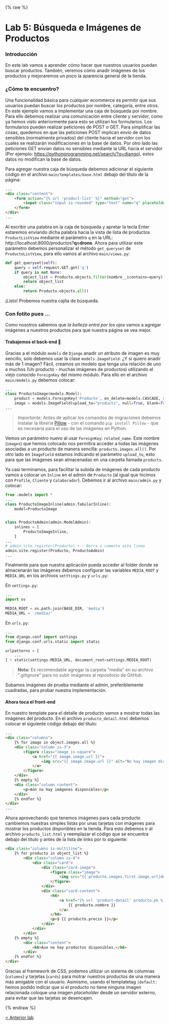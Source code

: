 {% raw %}
# Lab 5: Búsqueda e Imágenes de Productos

### Introducción
En este lab vamos a aprender cómo hacer que nuestros usuarios puedan buscar productos. También, veremos cómo anadir imágenes de los productos y mejoraremos un poco la aparencia general de la tienda.

### ¿Cómo te encuentro?

Una funcionalidad básica para cualquier ecommerce es permitir que sus usuarios puedan buscar los productos por nombre, categoría, entre otros. En este ejemplo vamos a implementar una caja de búsqueda por nombre. Para ello debemos realizar una comunicación entre cliente y servidor, como ya hemos visto anteriormente para esto se utilizan los formularios. Los formularios pueden realizar peticiones de POST o GET. Para simplificar las cosas, quedemos en que las peticiones POST implican envío de datos sensibles (normalmente privados) del cliente hacia el servidor con los cuales se realizarán modificaciones en la base de datos. Por otro lado las peticiones GET envian datos no sensibles mediante la URL hacia el servidor (Por ejemplo: https://pythonprogramming.net/search/?q=django), estos datos no modifican la base de datos.

Para agregar nuestra caja de búsqueda debemos adicionar el siguiente código en el archivo `main/templates/base.html` debajo del título de la página:

```HTML
...
<div class="content">
    <form action="{% url 'product-list' %}" method="get">
        <input class="input is-rounded" type="text" name="q" placeholder="Busca tu producto...">
    </form>
</div>
...
```

Al escribir una palabra en la caja de búsqueda y apretar la tecla Enter estaremos enviando dicha palabra hacia la vista de lista de productos `ProductListView` mediante el parámetro `q` en la URL: http://localhost:8000/productos?**q=drone**. Ahora para utilizar este parámetro debemos personalizar el método `get_queryset` de `ProductoListView`, para ello vamos al archivo `main/views.py`:

```python
def get_queryset(self):
    query = self.request.GET.get('q')
    if query is not None:
        object_list = Producto.objects.filter(nombre__icontains=query)
        return object_list
    else:
        return Producto.objects.all()
```

¡Listo! Probemos nuestra cajita de búsqueda.

### Con fotito pues ...

Como nosotros sabemos que *la belleza entra por los ojos* vamos a agregar imágenes a nuestros productos para que nuestra página se vea mejor.

#### Trabajemos el back-end :hammer:

Gracias a el módulo `models` de `Django` anadir un atributo de imagen es muy sencillo, solo debemos usar la clase `models.ImageField`. ¿Y si quiero anadir más de 1 imagen? Fácil, creamos un modelo que tenga una relación de uno a muchos (Un producto - muchas imágenes de productos) utilizando el viejo conocido `ForeignKey` del mismo módulo. Para ello en el archivo `main/models.py` debemos colocar:

```python
...
class ProductoImage(models.Model):
    product = models.ForeignKey('Producto', on_delete=models.CASCADE, related_name='images')
    image = models.ImageField(upload_to="products", null=True, blank=True)
...
```

> *Importante:*  Antes de aplicar los comandos de migraciones debemos instalar la librería [Pillow](https://pypi.org/project/Pillow/) - con el comando `pip install Pillow` - que es necesaria para el uso de las imágenes en Python.

Vemos un parámetro nuevo al usar `ForeignKey`: `related_name`. Este nombre (`images`) que hemos colocado nos permitira acceder a todas las imágenes asociadas a un producto de manera sencilla: `producto.images.all()`. Por otro lado en `ImageField` estamos indicando el parámetro `upload_to`, esto para que las imágenes sean almacenadas en una carpeta llamada `products`.

Ya casi terminamos, para facilitar la subida de imágenes de cada producto vamos a colocar un `Inline` en el admin de `Producto` (al igual que hicimos con `Profile`, `Cliente` y `Colaborador`). Debemos ir al archivo `main/admin.py` y colocar:

```python
from .models import *
...
class ProductoImageInline(admin.TabularInline):
    model=ProductoImage


class ProductoAdmin(admin.ModelAdmin):
    inlines = [
        ProductoImageInline,
    ]
...
# admin.site.register(Producto) <-- Borra o comenta esta linea
admin.site.register(Producto, ProductoAdmin)
...
```

Finalmente para que nuestra aplicación pueda acceder al folder donde se almacenarán las imágenes debemos configurar las variables `MEDIA_ROOT` y `MEDIA_URL` en los archivos `setttings.py` y `urls.py`:

En `settings.py`:

```python
...
import os

MEDIA_ROOT = os.path.join(BASE_DIR, 'media')
MEDIA_URL = '/media/'
```

En `urls.py`:

```python
...
from django.conf import settings
from django.conf.urls.static import static

urlpatterns = [
    ...
] + static(settings.MEDIA_URL, document_root=settings.MEDIA_ROOT)
```

> **Nota:** Es recomendable agregar la carpeta "media" en su archivo ".gitignore" para no subir imágenes al repositorio de GitHub.

Subamos imágenes de prueba mediante el admin, preferiblemente cuadradas, para probar nuestra implementación.

#### Ahora toca el front-end

En nuestro template para el detalle de producto vamos a mostrar todas las imágenes del producto. En el archivo `producto_detail.html` debemos colocar el siguiente código debajo del título:

```HTML
...
<div class="columns">
    {% for image in object.images.all %}
    <div class="column is-3">
        <figure class="image is-square">
            <a href="{{ image.image.url }}">
                <img src="{{ image.image.url }}" alt="No hay imagen disponible">
            </a>
        </figure>
    </div>
    {% empty %}
    <div class="column content">
        <p>Aún no hay imágenes disponibles</p>
    </div>
    {% endfor %}
</div>
...
```

Ahora aprovechando que tenemos imágenes para cada producto cambiemos nuestras simples listas por unas tarjetas con imágenes para mostrar los productos disponibles en la tienda.
Para esto debemos ir al archivo `producto_list.html` y reemplazar el código que se encuentra debajo del título y antes de la lista de links por lo siguiente:

```html
<div class="columns is-multiline">
    {% for producto in object_list %}
        <div class="column is-4">
            <div class="card">
                <div class="card-image">
                    <figure class="image">
                        <img src="{{ producto.images.first.image.url|default:'https://via.placeholder.com/128' }}" alt="Imagen no disponible">
                    </figure>
                </div>
                <div class="card-content">
                    <h6>
                        <a href="{% url 'product-detail' producto.pk %}">
                            {{ producto.nombre }}
                        </a>
                    </h6>
                    <p>$ {{ producto.precio }}</p>
                </div>
            </div>
        </div>
    {% empty %}
        <div class="content">
            <h6>Aun no hay productos disponibles.</h6>
        </div>
    {% endfor %}
</div>
```

Gracias al framework de CSS, podemos utilizar un sistema de columnas (`columns`) y tarjetas (`cards`) para motrar nuestros productos de una manera más amigable con el usuario. Asimismo, usando el templatetag `|default:` hemos podido indicar que si el producto no tiene ninguna imagen relacionada coloque una imagen *placeholder* desde un servidor externo, para evitar que las tarjetas se desencajen.

{% endraw %}

[< Anterior lab](lab4.md) 